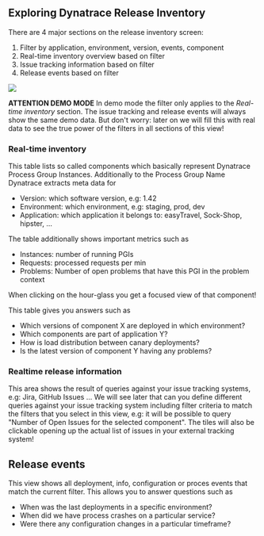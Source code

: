 ## Exploring Dynatrace Release Inventory

There are 4 major sections on the release inventory screen:
1. Filter by application, environment, version, events, component
1. Real-time inventory overview based on filter
1. Issue tracking information based on filter
1. Release events based on filter

![](../../assets/images/01_release_inventory_sections.png)

**ATTENTION DEMO MODE**
In demo mode the filter only applies to the *Real-time inventory* section. The issue tracking and release events will always show the same demo data.
But don't worry: later on we will fill this with real data to see the true power of the filters in all sections of this view!

### Real-time inventory

This table lists so called components which basically represent Dynatrace Process Group Instances.
Additionally to the Process Group Name Dynatrace extracts meta data for
* Version: which software version, e.g: 1.42
* Environment: which environment, e.g: staging, prod, dev
* Application: which application it belongs to: easyTravel, Sock-Shop, hipster, ...

The table additionally shows important metrics such as
* Instances: number of running PGIs
* Requests: processed requests per min
* Problems: Number of open problems that have this PGI in the problem context

When clicking on the hour-glass you get a focused view of that component!

This table gives you answers such as
* Which versions of component X are deployed in which environment?
* Which components are part of application Y?
* How is load distribution between canary deployments?
* Is the latest version of component Y having any problems?

### Realtime release information

This area shows the result of queries against your issue tracking systems, e.g: Jira, GitHub Issues ...
We will see later that can you define different queries against your issue tracking system including filter criteria to match the filters that you select in this view, e.g: it will be possible to query "Number of Open Issues for the selected component".
The tiles will also be clickable opening up the actual list of issues in your external tracking system!

## Release events

This view shows all deployment, info, configuration or proces events that match the current filter. This allows you to answer questions such as
* When was the last deployments in a specific environment?
* When did we have process crashes on a particular service?
* Were there any configuration changes in a particular timeframe?